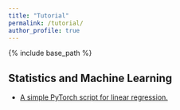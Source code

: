 ```yaml
---
title: "Tutorial"
permalink: /tutorial/
author_profile: true
---
```


{% include base_path %}

## Statistics and Machine Learning

* [A simple PyTorch script for linear regression.](https://github.com/xqding/Tutorial/blob/master/LinearRegressionUsingPyTorch/main.ipynb)
